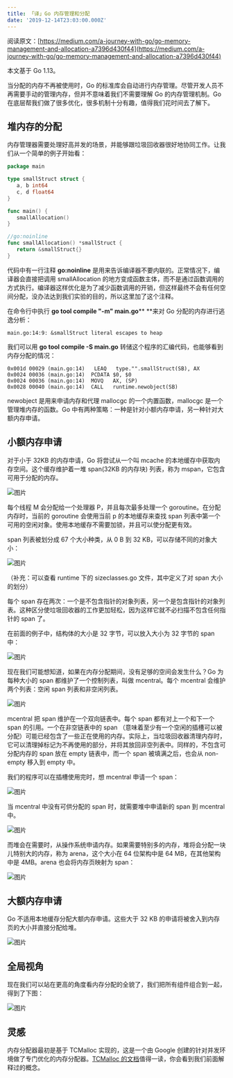 ```yaml
---
title: 「译」Go 内存管理和分配
date: '2019-12-14T23:03:00.000Z'
---
```


阅读原文：[https://medium.com/a-journey-with-go/go-memory-management-and-allocation-a7396d430f44](https://medium.com/a-journey-with-go/go-memory-management-and-allocation-a7396d430f44)

本文基于 Go 1.13。

当分配的内存不再被使用时，Go 的标准库会自动进行内存管理。尽管开发人员不再需要手动的管理内存，但并不意味着我们不需要理解 Go 的内存管理机制。Go 在底层帮我们做了很多优化，很多机制十分有趣，值得我们花时间去了解下。

## 堆内存的分配

内存管理器需要处理好高并发的场景，并能够跟垃圾回收器很好地协同工作。让我们从一个简单的例子开始看：

```Go
package main

type smallStruct struct {
   a, b int64
   c, d float64
}

func main() {
   smallAllocation()
}

//go:noinline
func smallAllocation() *smallStruct {
   return &smallStruct{}
}
```

代码中有一行注释 **go:noinline** 是用来告诉编译器不要内联的。正常情况下，编译器会直接把调用 smallAllocation 的地方变成函数主体，而不是通过函数调用的方式执行。编译器这样优化是为了减少函数调用的开销，但这样最终不会有任何空间分配，没办法达到我们实验的目的，所以这里加了这个注释。

在命令行中执行 **go tool compile "-m" main.go**** **来对 Go 分配的内存进行逃逸分析：

```
main.go:14:9: &smallStruct literal escapes to heap
```

我们可以用 **go tool compile -S main.go** 转储这个程序的汇编代码，也能够看到内存分配的情况：

```
0x001d 00029 (main.go:14)   LEAQ   type."".smallStruct(SB), AX
0x0024 00036 (main.go:14)  PCDATA $0, $0
0x0024 00036 (main.go:14)  MOVQ   AX, (SP)
0x0028 00040 (main.go:14)  CALL   runtime.newobject(SB)
```

newobject 是用来申请内存和代理 mallocgc 的一个内置函数，mallocgc 是一个管理堆内存的函数。Go 中有两种策略：一种是针对小额内存申请，另一种针对大额内存申请。

## 小额内存申请

对于小于 32KB 的内存申请，Go 将尝试从一个叫 mcache 的本地缓存中获取内存空间。这个缓存维护着一堆 span(32KB 的内存块) 列表，称为 mspan，它包含可用于分配的内存。

![图片](https://uploader.shimo.im/f/MLvb4f1xrW4gF6jU.png!thumbnail)

每个线程 M 会分配给一个处理器 P，并且每次最多处理一个 goroutine。在分配内存时，当前的 goroutine 会使用当前 p 的本地缓存来查找 span 列表中第一个可用的空闲对象。使用本地缓存不需要加锁，并且可以使分配更有效。

span 列表被划分成 67 个大小种类，从 0 B 到 32 KB，可以存储不同的对象大小：

![图片](https://uploader.shimo.im/f/Anvdvee3AHoXN9Ga.png!thumbnail)

（补充：可以查看 runtime 下的 sizeclasses.go 文件，其中定义了对 span 大小的划分）

每个 span 存在两次：一个是不包含指针的对象列表，另一个是包含指针的对象列表。这种区分使垃圾回收器的工作更加轻松，因为这样它就不必扫描不包含任何指针的 span 了。

在前面的例子中，结构体的大小是 32 字节，可以放入大小为 32 字节的 span 中：

![图片](https://uploader.shimo.im/f/8aWYNMK6hx4A3roE.png!thumbnail)

现在我们可能想知道，如果在内存分配期间，没有足够的空间会发生什么？Go 为每种大小的 span 都维护了一个控制列表，叫做 mcentral。每个 mcentral 会维护两个列表：空闲 span 列表和非空闲列表。

![图片](https://uploader.shimo.im/f/5ZFp933ScBYdi0Vy.png!thumbnail)

mcentral 把 span 维护在一个双向链表中。每个 span 都有对上一个和下一个 span 的引用。一个在非空链表中的 span （意味着至少有一个空闲的插槽可以被分配）可能已经包含了一些正在使用的内存。实际上，当垃圾回收器清理内存时，它可以清理掉标记为不再使用的部分，并将其放回非空列表中。同样的，不包含可分配内存的 span 放在 empty 链表中，而一个 span 被填满之后，也会从 non-empty 移入到 empty 中。

我们的程序可以在插槽使用完时，想 mcentral 申请一个 span：

![图片](https://uploader.shimo.im/f/UQP3DNfTIe4bqXCn.png!thumbnail)

当 mcentral 中没有可供分配的 span 时，就需要堆中申请新的 span 到 mcentral 中。

![图片](https://uploader.shimo.im/f/yfn6tbcZgvIzxIRh.png!thumbnail)

而堆会在需要时，从操作系统申请内存。如果需要特别多的内存，堆将会分配一块儿特别大的内存，称为 arena，这个大小在 64 位架构中是 64 MB，在其他架构中是 4MB。arena 也会将内存页映射为 span：

![图片](https://uploader.shimo.im/f/KsXqr6isV3AbzKc2.png!thumbnail)

## 大额内存申请

Go 不适用本地缓存分配大额内存申请。这些大于 32 KB 的申请将被舍入到内存页的大小并直接分配给堆。

![图片](https://uploader.shimo.im/f/wYUuCBy6XBEmpR3z.png!thumbnail)

## 全局视角

现在我们可以站在更高的角度看内存分配的全貌了，我们把所有组件组合到一起，得到了下图：

![图片](https://uploader.shimo.im/f/fmua9BQx9Pkf2Ukr.png!thumbnail)

## 灵感

内存分配器最初是基于 TCMalloc 实现的，这是一个由 Google 创建的针对并发环境做了专门优化的内存分配器。[TCMalloc 的文档](http://goog-perftools.sourceforge.net/doc/tcmalloc.html)值得一读，你会看到我们前面解释过的概念。    

